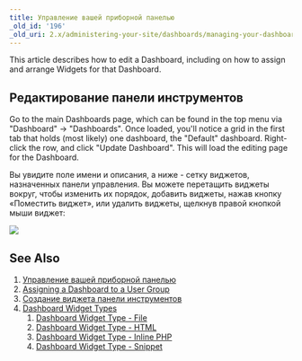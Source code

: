 ```yaml
---
title: Управление вашей приборной панелью
_old_id: '196'
_old_uri: 2.x/administering-your-site/dashboards/managing-your-dashboard
---
```


This article describes how to edit a Dashboard, including on how to assign and arrange Widgets for that Dashboard.

## Редактирование панели инструментов

Go to the main Dashboards page, which can be found in the top menu via "Dashboard" -> "Dashboards". Once loaded, you'll notice a grid in the first tab that holds (most likely) one dashboard, the "Default" dashboard. Right-click the row, and click "Update Dashboard". This will load the editing page for the Dashboard.

Вы увидите поле имени и описания, а ниже - сетку виджетов, назначенных панели управления. Вы можете перетащить виджеты вокруг, чтобы изменить их порядок, добавить виджеты, нажав кнопку «Поместить виджет», или удалить виджеты, щелкнув правой кнопкой мыши виджет:

![](/download/attachments/35586558/dashboard-edit.png?version=1&modificationDate=1315431495000)

## See Also

1. [Управление вашей приборной панелью](building-sites/client-proofing/dashboards/managing)
2. [Assigning a Dashboard to a User Group](building-sites/client-proofing/dashboards/usergroups)
3. [Создание виджета панели инструментов](building-sites/client-proofing/dashboards/creating-a-widget)
4. [Dashboard Widget Types](building-sites/client-proofing/dashboards/widget-types)
    1. [Dashboard Widget Type - File](building-sites/client-proofing/dashboards/widget-types/file)
    2. [Dashboard Widget Type - HTML](building-sites/client-proofing/dashboards/widget-types/html)
    3. [Dashboard Widget Type - Inline PHP](building-sites/client-proofing/dashboards/widget-types/inline-php)
    4. [Dashboard Widget Type - Snippet](building-sites/client-proofing/dashboards/widget-types/snippet)

